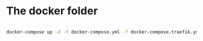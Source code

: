 # The docker folder

```bash

docker-compose up -d -f docker-compose.yml -f docker-compose.traefik.yml -f docker-compose.mailu.yml

```